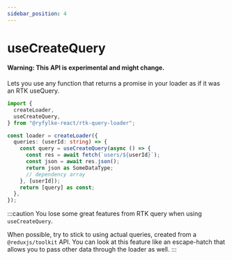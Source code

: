 ```yaml
---
sidebar_position: 4
---
```


# useCreateQuery

#### **Warning**: This API is experimental and might change.

Lets you use any function that returns a promise in your loader as if it was an RTK useQuery.

```typescript
import {
  createLoader,
  useCreateQuery,
} from "@ryfylke-react/rtk-query-loader";

const loader = createLoader({
  queries: (userId: string) => {
    const query = useCreateQuery(async () => {
      const res = await fetch(`users/${userId}`);
      const json = await res.json();
      return json as SomeDataType;
      // dependency array
    }, [userId]);
    return [query] as const;
  },
});
```

:::caution
You lose some great features from RTK query when using `useCreateQuery`.

When possible, try to stick to using actual queries, created from a `@reduxjs/toolkit` API.
You can look at this feature like an escape-hatch that allows you to pass other
data through the loader as well.
:::
